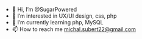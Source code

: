 - 👋 Hi, I’m @SugarPowered
- 👀 I’m interested in UX/UI design, css, php
- 🌱 I’m currently learning php, MySQL
- 📫 How to reach me michal.subert22@gmail.com
